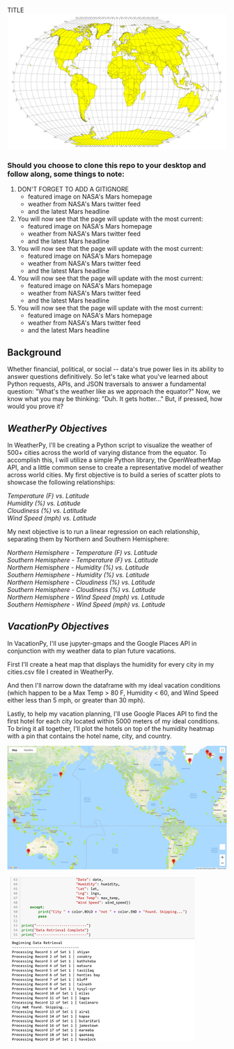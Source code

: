 TITLE
![global_grid](WeatherPy/Images/global_grid.png) 

### Should you choose to clone this repo to your desktop and follow along, some things to note: ###
1. DON'T FORGET TO ADD A GITIGNORE 
      + featured image on NASA's Mars homepage     
      + weather from NASA's Mars twitter feed  
      + and the latest Mars headline                       
2. You will now see that the page will update with the most current:  
      + featured image on NASA's Mars homepage     
      + weather from NASA's Mars twitter feed  
      + and the latest Mars headline 
3. You will now see that the page will update with the most current:  
      + featured image on NASA's Mars homepage     
      + weather from NASA's Mars twitter feed  
      + and the latest Mars headline 
4. You will now see that the page will update with the most current:  
      + featured image on NASA's Mars homepage     
      + weather from NASA's Mars twitter feed  
      + and the latest Mars headline        
5. You will now see that the page will update with the most current:  
      + featured image on NASA's Mars homepage     
      + weather from NASA's Mars twitter feed  
      + and the latest Mars headline 
               


Background
----------

Whether financial, political, or social -- data's true power lies in its ability to answer questions definitively. So let's take what you've learned about Python requests, APIs, and JSON traversals to answer a fundamental question: "What's the weather like as we approach the equator?"
Now, we know what you may be thinking: "Duh. It gets hotter..."
But, if pressed, how would you prove it?

*WeatherPy Objectives*
-------------------
In WeatherPy, I'll be creating a Python script to visualize the weather of 500+ cities across the world of varying distance from the equator. To accomplish this, I will utilize a simple Python library, the OpenWeatherMap API, and a little common sense to create a representative model of weather across world cities.
My first objective is to build a series of scatter plots to showcase the following relationships:

*Temperature (F) vs. Latitude*          
*Humidity (%) vs. Latitude*         
*Cloudiness (%) vs. Latitude*        
*Wind Speed (mph) vs. Latitude*         

My next objective is to run a linear regression on each relationship, separating them by Northern and Southern Hemisphere:

*Northern Hemisphere - Temperature (F) vs. Latitude*     
*Southern Hemisphere - Temperature (F) vs. Latitude*     
*Northern Hemisphere - Humidity (%) vs. Latitude*     
*Southern Hemisphere - Humidity (%) vs. Latitude*     
*Northern Hemisphere - Cloudiness (%) vs. Latitude*     
*Southern Hemisphere - Cloudiness (%) vs. Latitude*     
*Northern Hemisphere - Wind Speed (mph) vs. Latitude*     
*Southern Hemisphere - Wind Speed (mph) vs. Latitude*     

*VacationPy Objectives*
-----------------------
In VacationPy, I'll use jupyter-gmaps and the Google Places API in conjunction with my weather data to plan future vacations. 

First I'll create a heat map that displays the humidity for every city in my cities.csv file I created in WeatherPy.

And then I'll narrow down the dataframe with my ideal vacation conditions (which happen to be a Max Temp > 80 F, Humidity < 60, and Wind Speed either less than 5 mph, or greater than 30 mph).

Lastly, to help my vacation planning, I'll use Google Places API to find the first hotel for each city located within 5000 meters of my ideal conditions.  To bring it all together, I'll plot the hotels on top of the humidity heatmap with a pin that contains the hotel name, city, and country.

![vacay](WeatherPy/Images/vacay.png)  

![API_calls](WeatherPy/Images/API_calls.PNG)  

